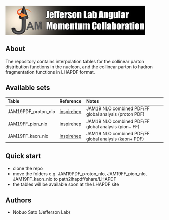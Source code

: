 [![jamlogo](jam.jpg)](http://www.jlab.org/jam)

## About
 
The repository contains interpolation tables for the collinear parton
distribution functions in the nucleon, and the collinear parton to hadron
fragmentation functions in LHAPDF format.


## Available sets
| Table               | Reference           | Notes                                                  |
| :--                 | :--:                | :--                                                    |
| JAM19PDF_proton_nlo | [inspirehep][jam19] | JAM19 NLO combined PDF/FF global analysis (proton PDF) |
| JAM19FF_pion_nlo    | [inspirehep][jam19] | JAM19 NLO combined PDF/FF global analysis (pion+ FF)   |
| JAM19FF_kaon_nlo    | [inspirehep][jam19] | JAM19 NLO combined PDF/FF global analysis (kaon+ PDF)  |


[jam19]: https://inspirehep.net/record/1734309

## Quick start

* clone the repo
* move the folders e.g. JAM19PDF_proton_nlo, JAM19FF_pion_nlo, JAM19FF_kaon_nlo to path2lhapdf/share/LHAPDF
* the tables will be available soon at the LHAPDF site


## Authors
* Nobuo Sato (Jefferson Lab)

